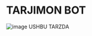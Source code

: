# TARJIMON BOT
![image](https://user-images.githubusercontent.com/118354107/223998414-514c5bb1-5eee-4f5f-9cde-cfd1d1e66355.png)
USHBU TARZDA
